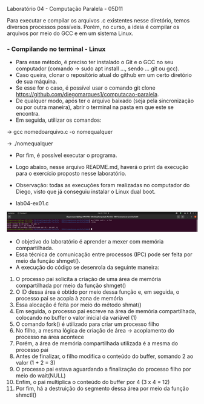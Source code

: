 Laboratório 04 - Computação Paralela - 05D11

Para executar e compilar os arquivos .c existentes nesse diretório, temos diversos processos possíveis.
Porém, no curso, a ideia é compilar os arquivos por meio do GCC e em um sistema Linux.

### - Compilando no terminal - Linux

- Para esse método, é preciso ter instalado o Git e o GCC no seu computador (comando -> sudo apt install ..., sendo ... git ou gcc).
- Caso queira, clonar o repositório atual do github em um certo diretório de sua máquina.
- Se esse for o caso, é possível usar o comando git clone https://github.com/diegomarques1/computacao-paralela.
- De qualquer modo, após ter o arquivo baixado (seja pela sincronização ou por outra maneira), abrir o terminal na pasta em que este se encontra.
- Em seguida, utilizar os comandos:

-> gcc nomedoarquivo.c -o nomequalquer

-> ./nomequalquer

- Por fim, é possível executar o programa.
- Logo abaixo, nesse arquivo README.md, haverá o print da execução para o exercício proposto nesse laboratório.
- Observação: todas as execuções foram realizadas no computador do Diego, visto que já conseguiu instalar o Linux dual boot. 

- lab04-ex01.c

![Screenshot](/lab04/printscreen-execucao-lab04.png?raw=true)

- O objetivo do laboratório é aprender a mexer com memória compartilhada.
- Essa técnica de comunicação entre processos (IPC) pode ser feita por meio da função shmget().
- A execução do código se desenrola da seguinte maneira:
1) O processo pai solicita a criação de uma área de memória compartilhada por meio da função shmget()
2) O ID dessa área é obtido por meio dessa função e, em seguida, o processo pai se acopla à zona de memória
3) Essa alocação é feita por meio do método shmat()
4) Em seguida, o processo pai escreve na área de memória compartilhada, colocando no buffer o valor inicial da variável (1)
5) O comando fork() é utilizado para criar um processo filho
6) No filho, a mesma lógica de criação de área -> acoplamento do processo na área acontece
7) Porém, a área de memória compartilhada utilizada é a mesma do processo pai
8) Antes de finalizar, o filho modifica o conteúdo do buffer, somando 2 ao valor (1 + 2 = 3)
9) O processo pai estava aguardando a finalização do processo filho por meio do wait(NULL)
10) Enfim, o pai multiplica o conteúdo do buffer por 4 (3 x 4 = 12)
11) Por fim, há a destruição do segmento dessa área por meio da função shmctl()
